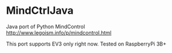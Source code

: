# MindCtrlJava
Java port of Python MindControl http://www.legoism.info/p/mindcontrol.html

This port supports EV3 only right now.
Tested on RaspberryPi 3B+
